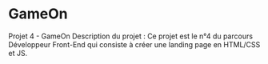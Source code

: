 # GameOn

Projet 4 - GameOn
Description du projet :
Ce projet est le n°4 du parcours Développeur Front-End qui consiste à créer une landing page en HTML/CSS et JS.
